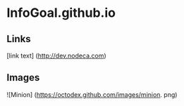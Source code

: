 # InfoGoal.github.io

## Links
[link text] (http://dev.nodeca.com)

## Images
![Minion] (https://octodex.github.com/images/minion. png)
